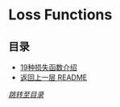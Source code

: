# Loss Functions

## 目录
- [19种损失函数介绍](./papers/Loss%20Function%2019%20Types.md)
- [返回上一层 README](../README.md)


*[跳转至目录](#目录)*